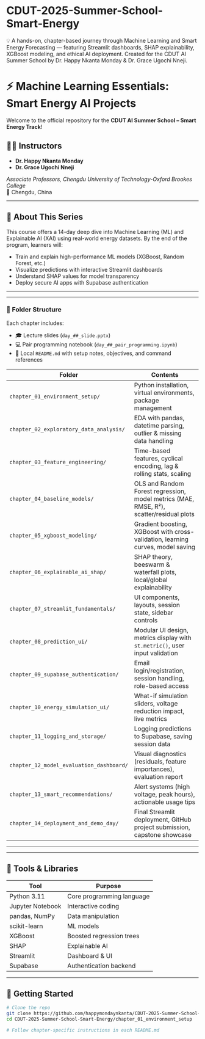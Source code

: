 # CDUT-2025-Summer-School-Smart-Energy
💡 A hands-on, chapter-based journey through Machine Learning and Smart Energy Forecasting — featuring Streamlit dashboards, SHAP explainability, XGBoost modeling, and ethical AI deployment. Created for the CDUT AI Summer School by Dr. Happy Nkanta Monday &amp; Dr. Grace Ugochi Nneji.

# ⚡ Machine Learning Essentials: Smart Energy AI Projects

Welcome to the official repository for the **CDUT AI Summer School – Smart Energy Track**!

## 👩‍🏫 Instructors

- **Dr. Happy Nkanta Monday**  
- **Dr. Grace Ugochi Nneji**  

*Associate Professors, Chengdu University of Technology-Oxford Brookes College*  
📍 Chengdu, China

---

## 📘 About This Series

This course offers a 14-day deep dive into Machine Learning (ML) and Explainable AI (XAI) using real-world energy datasets. By the end of the program, learners will:

- Train and explain high-performance ML models (XGBoost, Random Forest, etc.)
- Visualize predictions with interactive Streamlit dashboards
- Understand SHAP values for model transparency
- Deploy secure AI apps with Supabase authentication

---

---

### 📂 Folder Structure

Each chapter includes:

* 🎓 Lecture slides (`day_##_slide.pptx`)
* 💻 Pair programming notebook (`day_##_pair_programming.ipynb`)
* 📘 Local `README.md` with setup notes, objectives, and command references

| Folder                                   | Contents                                                                                |
| ---------------------------------------- | --------------------------------------------------------------------------------------- |
| `chapter_01_environment_setup/`          | Python installation, virtual environments, package management                           |
| `chapter_02_exploratory_data_analysis/`  | EDA with pandas, datetime parsing, outlier & missing data handling                      |
| `chapter_03_feature_engineering/`        | Time-based features, cyclical encoding, lag & rolling stats, scaling                    |
| `chapter_04_baseline_models/`            | OLS and Random Forest regression, model metrics (MAE, RMSE, R²), scatter/residual plots |
| `chapter_05_xgboost_modeling/`           | Gradient boosting, XGBoost with cross-validation, learning curves, model saving         |
| `chapter_06_explainable_ai_shap/`        | SHAP theory, beeswarm & waterfall plots, local/global explainability                    |
| `chapter_07_streamlit_fundamentals/`     | UI components, layouts, session state, sidebar controls                                 |
| `chapter_08_prediction_ui/`              | Modular UI design, metrics display with `st.metric()`, user input validation            |
| `chapter_09_supabase_authentication/`    | Email login/registration, session handling, role-based access                           |
| `chapter_10_energy_simulation_ui/`       | What-if simulation sliders, voltage reduction impact, live metrics                      |
| `chapter_11_logging_and_storage/`        | Logging predictions to Supabase, saving session data                                    |
| `chapter_12_model_evaluation_dashboard/` | Visual diagnostics (residuals, feature importances), evaluation report                  |
| `chapter_13_smart_recommendations/`      | Alert systems (high voltage, peak hours), actionable usage tips                         |
| `chapter_14_deployment_and_demo_day/`    | Final Streamlit deployment, GitHub project submission, capstone showcase                |

---

---

## 🧰 Tools & Libraries

| Tool | Purpose |
|------|---------|
| Python 3.11 | Core programming language |
| Jupyter Notebook | Interactive coding |
| pandas, NumPy | Data manipulation |
| scikit-learn | ML models |
| XGBoost | Boosted regression trees |
| SHAP | Explainable AI |
| Streamlit | Dashboard & UI |
| Supabase | Authentication backend |

---

## 🚀 Getting Started

```bash
# Clone the repo
git clone https://github.com/happymondaynkanta/CDUT-2025-Summer-School-Smart-Energy.git
cd CDUT-2025-Summer-School-Smart-Energy/chapter_01_environment_setup

# Follow chapter-specific instructions in each README.md
